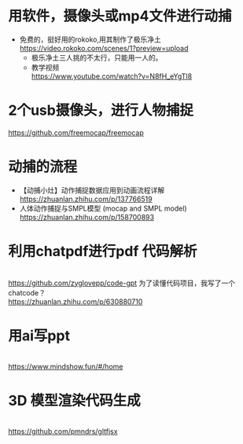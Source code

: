 # 用软件，摄像头或mp4文件进行动捕
- 免费的，挺好用的rokoko,用其制作了极乐净土 <br/>https://video.rokoko.com/scenes/1?preview=upload   
    - 极乐净土三人挑的不太行，只能用一人的。
    - 教学视频<br/>https://www.youtube.com/watch?v=N8fH_eYgTI8

# 2个usb摄像头，进行人物捕捉
https://github.com/freemocap/freemocap


# 动捕的流程
- 【动捕小灶】动作捕捉数据应用到动画流程详解
    <br/>https://zhuanlan.zhihu.com/p/137766519
- 人体动作捕捉与SMPL模型 (mocap and SMPL model)
    <br/>https://zhuanlan.zhihu.com/p/158700893


# 利用chatpdf进行pdf 代码解析
 <br/>https://github.com/zyglovepp/code-gpt
 为了读懂代码项目，我写了一个chatcode？<br/>https://zhuanlan.zhihu.com/p/630880710

# 用ai写ppt
<br/>https://www.mindshow.fun/#/home

# 3D 模型渲染代码生成
<br/>https://github.com/pmndrs/gltfjsx